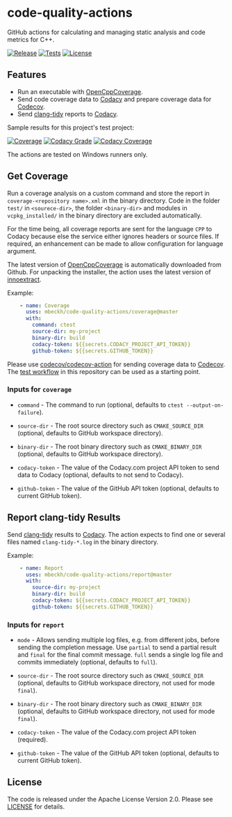 # code-quality-actions
GitHub actions for calculating and managing static analysis and code metrics for C++.

[![Release](https://img.shields.io/github/v/release/mbeckh/code-quality-actions?display_name=tag&sort=semver&label=Release&style=flat-square)](https://github.com/mbeckh/code-quality-actions/releases/)
[![Tests](https://img.shields.io/github/workflow/status/mbeckh/code-quality-actions/test/master?label=Tests&logo=GitHub&style=flat-square)](https://github.com/mbeckh/code-quality-actions/actions)
[![License](https://img.shields.io/github/license/mbeckh/code-quality-actions?label=License&style=flat-square)](https://github.com/mbeckh/code-quality-actions/blob/master/LICENSE)

## Features
-   Run an executable with [OpenCppCoverage](https://github.com/OpenCppCoverage).
-   Send code coverage data to [Codacy](https://www.codacy.com) and prepare coverage data for [Codecov](https://about.codecov.io).
-   Send [clang-tidy](https://clang.llvm.org/extra/clang-tidy/) reports to [Codacy](https://www.codacy.com).

Sample results for this project's test project:

[![Coverage](https://img.shields.io/codecov/c/gh/mbeckh/code-quality-actions/master?label=Coverage&logo=codecov&style=flat-square)](https://codecov.io/gh/mbeckh/code-quality-actions)
[![Codacy Grade](https://img.shields.io/codacy/grade/ee98f11eca8c4a7fbeaf72006dbec9a5?label=Code%20Quality&logo=codacy&style=flat-square)](https://www.codacy.com/gh/mbeckh/code-quality-actions/dashboard?utm_source=github.com&amp;utm_medium=referral&amp;utm_content=mbeckh/code-quality-actions&amp;utm_campaign=Badge_Grade)
[![Codacy Coverage](https://img.shields.io/codacy/coverage/ee98f11eca8c4a7fbeaf72006dbec9a5?label=Coverage&logo=codacy&style=flat-square)](https://www.codacy.com/gh/mbeckh/code-quality-actions/dashboard?utm_source=github.com&utm_medium=referral&utm_content=mbeckh/code-quality-actions&utm_campaign=Badge_Coverage)

The actions are tested on Windows runners only.

## Get Coverage
Run a coverage analysis on a custom command and store the report in `coverage-<repository name>.xml` in the binary
directory. Code in the folder `test/` in `<sourece-dir>`, the folder `<binary-dir>` and modules in `vcpkg_installed/` 
in the binary directory are excluded automatically.

For the time being, all coverage reports are sent for the language `CPP` to Codacy because else the service either
ignores headers or source files. If required, an enhancement can be made to allow configuration for language argument.

The latest version of [OpenCppCoverage](https://github.com/OpenCppCoverage/OpenCppCoverage) is automatically downloaded
from Github. For unpacking the installer, the action uses the latest version of
[innoextract](https://github.com/dscharrer/innoextract).

Example:
~~~yml
    - name: Coverage
      uses: mbeckh/code-quality-actions/coverage@master
      with:
        command: ctest
        source-dir: my-project
        binary-dir: build
        codacy-token: ${{secrets.CODACY_PROJECT_API_TOKEN}}
        github-token: ${{secrets.GITHUB_TOKEN}}
~~~

Please use [codecov/codecov-action](https://github.com/codecov/codecov-action) for sending coverage data to
[Codecov](https://about.codecov.io). The [test workflow](.github/workflows/test.yml) in this repository can be used
as a starting point.

### Inputs for `coverage`
-   `command` - The command to run (optional, defaults to `ctest --output-on-failure`).

-   `source-dir` - The root source directory such as `CMAKE_SOURCE_DIR`
    (optional, defaults to GitHub workspace directory).

-   `binary-dir` - The root binary directory such as `CMAKE_BINARY_DIR`
    (optional, defaults to GitHub workspace directory).

-   `codacy-token` - The value of the Codacy.com project API token to send data to Codacy
    (optional, defaults to not send to Codacy).

-   `github-token` - The value of the GitHub API token (optional, defaults to current GitHub token).

## Report clang-tidy Results
Send [clang-tidy](https://clang.llvm.org/extra/clang-tidy/) results to [Codacy](https://www.codacy.com). The action
expects to find one or several files named `clang-tidy-*.log` in the binary directory.

Example:
~~~yml
    - name: Report
      uses: mbeckh/code-quality-actions/report@master
      with:
        source-dir: my-project
        binary-dir: build
        codacy-token: ${{secrets.CODACY_PROJECT_API_TOKEN}}
        github-token: ${{secrets.GITHUB_TOKEN}}
~~~

### Inputs for `report`
-   `mode` - Allows sending multiple log files, e.g. from different jobs, before sending the completion message.
    Use `partial` to send a partial result and `final` for the final commit message. `full` sends a single log file
    and commits immediately (optional, defaults to `full`).

-   `source-dir` - The root source directory such as `CMAKE_SOURCE_DIR`
    (optional, defaults to GitHub workspace directory, not used for mode `final`).

-   `binary-dir` - The root binary directory such as `CMAKE_BINARY_DIR`
    (optional, defaults to GitHub workspace directory, not used for mode `final`).

-   `codacy-token` - The value of the Codacy.com project API token (required).

-   `github-token` - The value of the GitHub API token (optional, defaults to current GitHub token).

## License
The code is released under the Apache License Version 2.0. Please see [LICENSE](LICENSE) for details.

